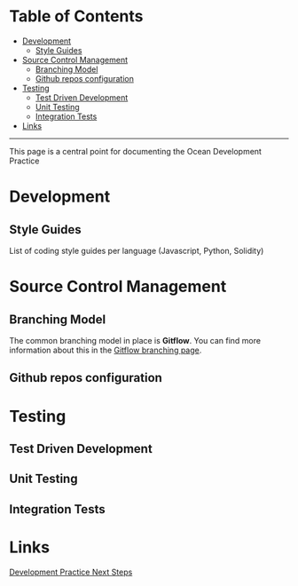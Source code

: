 
Table of Contents
=================

   * [Development](#development)
      * [Style Guides](#style-guides)
   * [Source Control Management](#source-control-management)
      * [Branching Model](#branching-model)
      * [Github repos configuration](#github-repos-configuration)
   * [Testing](#testing)
      * [Test Driven Development](#test-driven-development)
      * [Unit Testing](#unit-testing)
      * [Integration Tests](#integration-tests)
   * [Links](#links)

---

This page is a central point for documenting the Ocean Development Practice


# Development


## Style Guides

List of coding style guides per language (Javascript, Python, Solidity)



# Source Control Management


## Branching Model

The common branching model in place is **Gitflow**. You can find more information about this in the [Gitflow branching page](development/branching-model.md).


## Github repos configuration




# Testing




## Test Driven Development




## Unit Testing



## Integration Tests



# Links

[Development Practice Next Steps](https://github.com/oceanprotocol/engineering/issues?q=is%3Aissue+is%3Aopen+label%3ADevelopment)